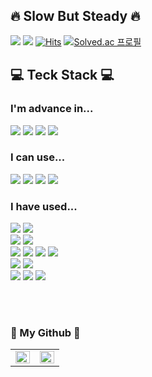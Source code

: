 ## 🔥 Slow But Steady 🔥

 <a href="mailto:bearsff@naver.com" target="_blank"><img src="https://img.shields.io/badge/Contact Me-EA4335?style=flat-square&logo=Gmail&logoColor=white"/></a>
 <a href="https://circular-treatment-98f.notion.site/Jin-Ho-s-Study-Place-42ec834b7ec44ff3b97235f51eb3fe04" target="_blank"><img src="https://img.shields.io/badge/Notion-000000?style=flat-square&logo=notion&logoColor=white"/></a>
[![Hits](https://hits.seeyoufarm.com/api/count/incr/badge.svg?url=https%3A%2F%2Fgithub.com%2FJinHoChoi0104&count_bg=%23D7E5EB&title_bg=%232F46BE&icon=&icon_color=%23CCCBCB&title=hits&edge_flat=false)](https://hits.seeyoufarm.com)
[![Solved.ac
프로필](http://mazassumnida.wtf/api/mini/generate_badge?boj=bearsff)](https://solved.ac/bearsff)
<br>

<div align="left">
 <h2>💻 Teck Stack 💻 </h2>
 <h3>I'm advance in...</h3>
 <img src="https://img.shields.io/badge/HTML5-E34F26?style=flat-square&logo=HTML5&logoColor=white"/>
 <img src="https://img.shields.io/badge/CSS3-1572B6?style=flat-square&logo=CSS3&logoColor=white"/>
 <img src="https://img.shields.io/badge/C++-00599C?style=flat-square&logo=c%2B%2B&logoColor=white"/>
 <img src="https://img.shields.io/badge/Sass-CC6699?style=flat-square&logo=sass&logoColor=white"/>
 <h3>I can use...</h3>
 <img src="https://img.shields.io/badge/JavaScript-F7DF1E?style=flat-square&logo=JavaScript&logoColor=white"/>
 <img src="https://img.shields.io/badge/Java-007396?style=flat-square&logo=java&logoColor=white"/>
 <img src="https://img.shields.io/badge/jQuery-0769AD?style=flat-square&logo=jQuery&logoColor=white"/>
 <img src="https://img.shields.io/badge/React-000?style=flat-square&logo=React&logoColor=61DAFB"/>

 
 <h3>I have used...</h3>
 <img src="https://img.shields.io/badge/C-A8B9CC?style=flat-square&logo=c&logoColor=white"/>
 <img src="https://img.shields.io/badge/Python-3776AB?style=flat-square&logo=python&logoColor=white"/>
 <br>
 <img src="https://img.shields.io/badge/gulp-CF4647?style=flat-square&logo=gulp&logoColor=white"/>
 <img src="https://img.shields.io/badge/Node.js-339933?style=flat-square&logo=node.js&logoColor=white"/>
 <br>
 <img src="https://img.shields.io/badge/Processing-006699?style=flat-square&logo=processing foundation&logoColor=white"/>
 <img src="https://img.shields.io/badge/Unity-000000?style=flat-square&logo=unity&logoColor=white"/>
 <img src="https://img.shields.io/badge/Qt-41CD52?style=flat-square&logo=qt&logoColor=white"/>
 <img src="https://img.shields.io/badge/CMake-064F8C?style=flat-square&logo=cmake&logoColor=white"/>
 <br>
 <img src="https://img.shields.io/badge/Arduino-00979D?style=flat-square&logo=arduino&logoColor=white"/>
 <img src="https://img.shields.io/badge/Raspberry Pi-A22846?style=flat-square&logo=raspberry-pi&logoColor=white"/>
 <br>
 <img src="https://img.shields.io/badge/Git-F05032?style=flat-square&logo=git&logoColor=white"/>
 <img src="https://img.shields.io/badge/GitLab-FCA121?style=flat-square&logo=gitlab&logoColor=white"/>
 <img src="https://img.shields.io/badge/GitHub-181717?style=flat-square&logo=github&logoColor=white"/>
 

 
  <br> <br>


 ### 👾 My Github 👾

 <table><tr><td valign="top" width="50%">

  <img src="https://github-readme-stats.vercel.app/api?username=JinHoChoi0104&show_icons=true&count_private=true&hide_border=true" align="left" style="width: 100%" />

  </td><td valign="top" width="50%">

  <img src="https://github-readme-stats.vercel.app/api/top-langs/?username=JinHoChoi0104&hide_border=true&layout=compact" align="left" style="width: 100%" />

  </td></tr></table>  
  
</div>

<!--
**JinHoChoi0104/JinHoChoi0104** is a ✨ _special_ ✨ repository because its `README.md` (this file) appears on your GitHub profile.

Here are some ideas to get you started:

- 🔭 I’m currently working on ...
- 🌱 I’m currently learning ...
- 👯 I’m looking to collaborate on ...
- 🤔 I’m looking for help with ...
- 💬 Ask me about ...
- 📫 How to reach me: ...
- 😄 Pronouns: ...
- ⚡ Fun fact: ...
-->
